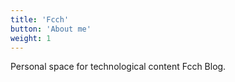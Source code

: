 ```yaml
---
title: 'Fcch'
button: 'About me'
weight: 1
---
```


Personal space for technological content Fcch Blog.